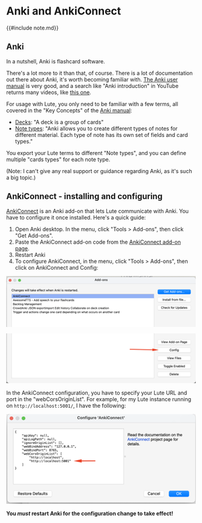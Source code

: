 # Anki and AnkiConnect

{{#include note.md}}

## Anki

In a nutshell, Anki is flashcard software.

There's a lot more to it than that, of course.  There is a lot of documentation out there about Anki, it's worth becoming familiar with.  [The Anki user manual](https://docs.ankiweb.net/) is very good, and a search like "Anki introduction" in YouTube returns many videos, like [this one](https://www.youtube.com/watch?v=ixD9RWpFuk4). 

For usage with Lute, you only need to be familiar with a few terms, all covered in the "Key Concepts" of the [Anki manual](https://docs.ankiweb.net/getting-started.html):

- [Decks](https://docs.ankiweb.net/getting-started.html#decks): "A deck is a group of cards"
- [Note types](https://docs.ankiweb.net/getting-started.html#note-types): "Anki allows you to create different types of notes for different material. Each type of note has its own set of fields and card types."

You export your Lute terms to different "Note types", and you can define multiple "cards types" for each note type.

(Note: I can't give any real support or guidance regarding Anki, as it's such a big topic.)

## AnkiConnect - installing and configuring

[AnkiConnect](https://ankiweb.net/shared/info/2055492159) is an Anki add-on that lets Lute communicate with Anki.  You have to configure it once installed.  Here's a quick guide:

1. Open Anki desktop.  In the menu, click "Tools > Add-ons", then click "Get Add-ons".
2. Paste the AnkiConnect add-on code from the [AnkiConnect add-on page](https://ankiweb.net/shared/info/2055492159).
3. Restart Anki
4. To configure AnkiConnect, in the menu, click "Tools > Add-ons", then click on AnkiConnect and Config:

![image](../../assets/usage/ankiexport/ankiconnect_config_1.png)

![image](../../assets/usage/ankiexport/ankiconnect_config_1_bottom.png)

In the AnkiConnect configuration, you have to specify your Lute URL and port in the "webCorsOriginList".  For example, for my Lute instance running on `http://localhost:5001/`, I have the following:

![image](../../assets/usage/ankiexport/ankiconnect_config_2.png)

**You _must_ restart Anki for the configuration change to take effect!**
